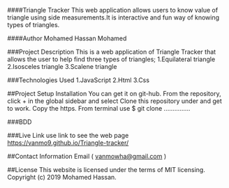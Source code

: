 ####Triangle Tracker
This web application allows users to know value of triangle using side measurements.It is interactive and fun way of knowing types of triangles.

####Author
Mohamed Hassan Mohamed

###Project Description
This is a web application of Triangle Tracker that allows the user to help find three types of triangles;
 1.Equilateral triangle
 2.Isosceles triangle
 3.Scalene triangle

###Technologies Used
1.JavaScript
2.Html
3.Css

##Project Setup Installation
You can get it on git-hub. From the repository, click + in the global sidebar and select Clone this repository under and get to work. Copy the https. From terminal use $ git clone ...............

###BDD

###Live Link
use link to see the web page
https://vanmo9.github.io/Triangle-tracker/

##Contact Information
Email ( vanmowha@gmail.com )

##License
This website is licensed under the terms of MIT licensing. Copyright (c) 2019 Mohamed Hassan.
